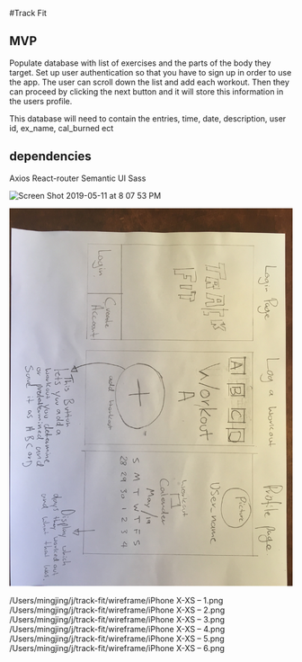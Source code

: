 
#Track Fit


## MVP
Populate database with list of exercises and the parts of the body they target.
Set up user authentication so that you have to sign up in order to use the app.
The user can scroll down the list and add each workout. Then they can proceed by clicking the next button and it will store this information in the users profile.

This database will need to contain the entries, time, date, description, user id, ex_name, cal_burned ect

## dependencies

Axios
React-router
Semantic UI
Sass


<img width="852" alt="Screen Shot 2019-05-11 at 8 07 53 PM" src="https://user-images.githubusercontent.com/33525692/57576229-85929200-7428-11e9-802a-28e8e7cdf7fb.png">


![capture logic](./images/wireframe_p3.jpg)

/Users/mingjing/j/track-fit/wireframe/iPhone X-XS – 1.png
/Users/mingjing/j/track-fit/wireframe/iPhone X-XS – 2.png
/Users/mingjing/j/track-fit/wireframe/iPhone X-XS – 3.png
/Users/mingjing/j/track-fit/wireframe/iPhone X-XS – 4.png
/Users/mingjing/j/track-fit/wireframe/iPhone X-XS – 5.png
/Users/mingjing/j/track-fit/wireframe/iPhone X-XS – 6.png